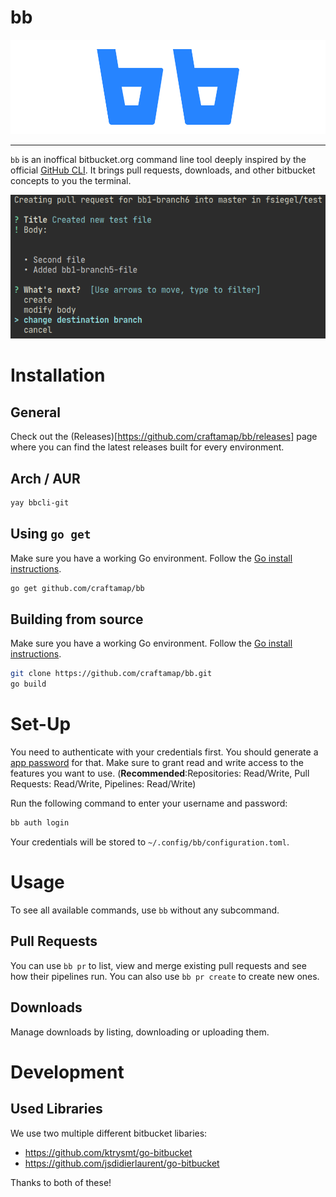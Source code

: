 # bb

![bb logo](.github/bb-logo.png)

---

`bb` is an inoffical bitbucket.org command line tool deeply inspired by the 
official [GitHub CLI](https://github.com/cli/cli/). It brings pull requests, 
downloads, and other bitbucket concepts to you the terminal.

![screenshot showing ](.github/screenshot_create_pr.png)

# Installation

## General

Check out the (Releases)[https://github.com/craftamap/bb/releases] page where you
can find the latest releases built for every environment.

## Arch / AUR

```bash
yay bbcli-git
```

## Using `go get`
Make sure you have a working Go environment. Follow the 
[Go install instructions](https://golang.org/doc/install).

```bash
go get github.com/craftamap/bb
```

## Building from source
Make sure you have a working Go environment. Follow the 
[Go install instructions](https://golang.org/doc/install).

```bash
git clone https://github.com/craftamap/bb.git
go build
```

# Set-Up

You need to authenticate with your credentials first. You should generate a
[app password](https://support.atlassian.com/bitbucket-cloud/docs/app-passwords/)
for that. Make sure to grant read and write access to the features you want to use.
(**Recommended**:Repositories: Read/Write, Pull Requests: Read/Write, Pipelines: Read/Write)

Run the following command to enter your username and password:

```bash
bb auth login
```

Your credentials will be stored to `~/.config/bb/configuration.toml`.

# Usage

To see all available commands, use `bb` without any subcommand.

## Pull Requests

You can use `bb pr` to list, view and merge existing pull requests and see how
their pipelines run. You can also use `bb pr create` to create new ones.

## Downloads

Manage downloads by listing, downloading or uploading them.

# Development
## Used Libraries

We use two multiple different bitbucket libaries:

 - https://github.com/ktrysmt/go-bitbucket
 - https://github.com/jsdidierlaurent/go-bitbucket 
   
Thanks to both of these!
